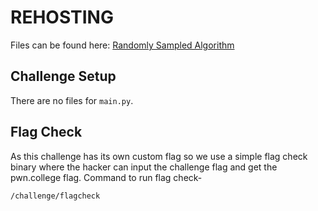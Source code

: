 # REHOSTING

Files can be found here: [Randomly Sampled Algorithm](https://2022.angstromctf.com/challenges)

## Challenge Setup
There are no files for `main.py`.

## Flag Check

As this challenge has its own custom flag so we use a simple flag check binary where the hacker can input the challenge flag and get the pwn.college flag. Command to run flag check-
```
/challenge/flagcheck
```
